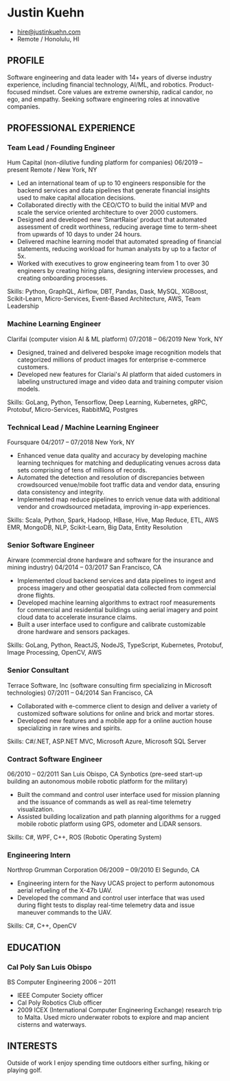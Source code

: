 
Justin Kuehn
=======================
- hire@justinkuehn.com
- Remote / Honolulu, HI

PROFILE
-----------------------
Software engineering and data leader with 14+ years of diverse industry experience, including financial technology, AI/ML, and robotics. Product-focused mindset. Core values are extreme ownership, radical candor, no ego, and empathy. Seeking software engineering roles at innovative companies.

PROFESSIONAL EXPERIENCE
-----------------------
### Team Lead / Founding Engineer
Hum Capital (non-dilutive funding platform for companies)
06/2019 – present Remote / New York, NY
 - Led an international team of up to 10 engineers responsible for the backend services and data pipelines that generate financial insights used to make capital allocation decisions.
 - Collaborated directly with the CEO/CTO to build the initial MVP and scale the service oriented architecture to over 2000 customers.
 - Designed and developed new ‘SmartRaise’ product that automated assessment of credit worthiness, reducing average time to term-sheet from upwards of 10 days to under 24 hours.
 - Delivered machine learning model that automated spreading of financial statements, reducing workload for human analysts by up to a factor of 5x.
 - Worked with executives to grow engineering team from 1 to over 30 engineers by creating hiring plans, designing interview processes, and creating onboarding processes.

Skills: Python, GraphQL, Airflow, DBT, Pandas, Dask, MySQL, XGBoost, Scikit-Learn, Micro-Services, Event-Based Architecture, AWS, Team Leadership

### Machine Learning Engineer
Clarifai (computer vision AI & ML platform)
07/2018 – 06/2019 New York, NY
 - Designed, trained and delivered bespoke image recognition models that categorized millions of product images for enterprise e-commerce customers.
 - Developed new features for Clariai's AI platform that aided customers in labeling unstructured image and video data and training computer vision models.

Skills: GoLang, Python, Tensorflow, Deep Learning, Kubernetes, gRPC, Protobuf, Micro-Services, RabbitMQ, Postgres

### Technical Lead / Machine Learning Engineer
Foursquare
04/2017 – 07/2018 New York, NY
 - Enhanced venue data quality and accuracy by developing machine learning techniques for matching and deduplicating venues across data sets comprising of tens of millions of records.
 - Automated the detection and resolution of discrepancies between crowdsourced venue/mobile foot traffic data and vendor data, ensuring data consistency and integrity.
 - Implemented map reduce pipelines to enrich venue data with additional vendor and crowdsourced metadata, improving in-app experiences.

Skills: Scala, Python, Spark, Hadoop, HBase, Hive, Map Reduce, ETL, AWS EMR, MongoDB, NLP, Scikit-Learn, Big Data, Entity Resolution

### Senior Software Engineer
Airware (commercial drone hardware and software for the insurance and mining industry)
04/2014 – 03/2017 San Francisco, CA
 - Implemented cloud backend services and data pipelines to ingest and process imagery and other geospatial data collected from commercial drone flights.
 - Developed machine learning algorithms to extract roof measurements for commercial and residential buildings using aerial imagery and point cloud data to accelerate insurance claims.
 - Built a user interface used to configure and calibrate customizable drone hardware and sensors packages.

Skills: GoLang, Python, ReactJS, NodeJS, TypeScript, Kubernetes, Protobuf, Image Processing, OpenCV, AWS

### Senior Consultant
Terrace Software, Inc (software consulting firm specializing in Microsoft technologies)
07/2011 – 04/2014 San Francisco, CA
 - Collaborated with e-commerce client to design and deliver a variety of customized software solutions for online and brick and mortar stores.
 - Developed new features and a mobile app for a online auction house specializing in rare wines and spirits.

Skills: C#/.NET, ASP.NET MVC, Microsoft Azure, Microsoft SQL Server

### Contract Software Engineer
06/2010 – 02/2011 San Luis Obispo, CA
Synbotics (pre-seed start-up building an autonomous mobile robotic platform for the military)
 - Built the command and control user interface used for mission planning and the issuance of commands as well as real-time telemetry visualization.
 - Assisted building localization and path planning algorithms for a rugged mobile robotic platform using GPS, odometer and LiDAR sensors.

Skills: C#, WPF, C++, ROS (Robotic Operating System)

### Engineering Intern
Northrop Grumman Corporation
06/2009 – 09/2010 El Segundo, CA
 - Engineering intern for the Navy UCAS project to perform autonomous aerial refueling of the X-47b UAV.
 - Developed the command and control user interface that was used during flight tests to display real-time telemetry data and issue maneuver commands to the UAV.

Skills: C#, C++, OpenCV

EDUCATION
-------------------------------
### Cal Poly San Luis Obispo
BS Computer Engineering 2006 – 2011
 - IEEE Computer Society officer
 - Cal Poly Robotics Club officer
 - 2009 ICEX (International Computer Engineering Exchange) research trip to Malta. Used micro underwater robots to explore and map ancient cisterns and waterways.

INTERESTS
-------------------------------
Outside of work I enjoy spending time outdoors either surfing, hiking or playing golf.